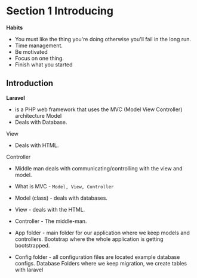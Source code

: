 # Section 1  Introducing 

**Habits**
- You must like the thing you're doing otherwise you'll fail in the long run.
- Time management.
- Be motivated 
- Focus on one thing.
- Finish what you started

## Introduction

**Laravel**

- is a PHP web framework that uses the MVC (Model View Controller) architecture
Model
- Deals with Database.

View
- Deals with HTML.

Controller

- Middle man deals with communicating/controlling with the view and model.


- What is MVC - `Model, View, Controller`

- Model (class) - deals with databases.

- View - deals with the HTML.

- Controller - The middle-man.

- App folder - main folder for our application where we keep models and controllers.
Bootstrap where the whole application is getting bootstrapped.

- Config folder - all configuration files are located example database configs.
Database Folders where we keep migration, we create tables with laravel